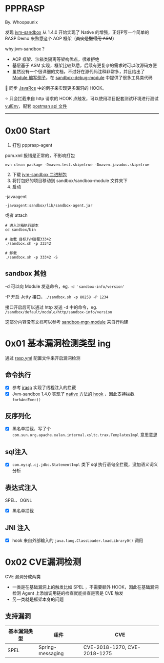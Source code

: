 # PPPRASP

By. Whoopsunix

发现 [jvm-sandbox](https://github.com/alibaba/jvm-sandbox) 从 1.4.0 开始实现了 Native 的增强，正好P写一个简单的 RASP Demo 来熟悉这个 AOP 框架（~~其实是懒得用 ASM~~）

why jvm-sandbox？

+ AOP 框架、沙箱类隔离等架构优点，很难拒绝
+ 基层基于 ASM 实现，框架比较熟悉，后续有更复杂的需求时可以改源码方便
+ 虽然没有一个很详细的文档，不过好在源代码注释非常多，并且给出了 [Module 编写例子](https://github.com/oldmanpushcart/sandbox-module-example/blob/master/README.md)，在 [sandbox-debug-module](https://github.com/alibaba/jvm-sandbox/blob/1.4.0/sandbox-debug-module) 中提供了很多工具类代码

🚩 同步 [JavaRce](https://github.com/Whoopsunix/JavaRce) 中的例子来实现更多漏洞的 HOOK。

⭐️ 只会拦截来自 http 请求的 HOOK 点触发，可以使用项目配套测试环境进行测试 [vulEnv](vulEnv)，配套 [postman api 文件](vulEnv/vulEnv.postman_collection.json)

---------------

# 0x00 Start

1. 打包 ppprasp-agent 

pom.xml 报错是正常的，不影响打包

```
mvn clean package -Dmaven.test.skip=true -Dmaven.javadoc.skip=true
```

2. 下载 [jvm-sandbox 二进制包](https://github.com/alibaba/jvm-sandbox/releases)
3. 将打包好的项目移动到 sandbox/sandbox-module 文件夹下
4. 启动

-javaagent

```
-javaagent:sandbox/lib/sandbox-agent.jar
```

或者 attach

```
# 进入沙箱执行脚本
cd sandbox/bin

# 挂载 目标JVM进程33342
./sandbox.sh -p 33342

# 卸载
./sandbox.sh -p 33342 -S
```

## sandbox 其他

-d 可以向 Module 发送命令，eg. `-d 'sandbox-info/version'`

-P 开启 Jetty 接口，`./sandbox.sh -p 80258 -P 1234`

接口开启后可以通过 http 发送 -d 中的命令，eg. `/sandbox/default/module/http/sandbox-info/version`

这部分内容没有文档可以参考 [sandbox-mgr-module](https://github.com/alibaba/jvm-sandbox/blob/c01c28ab5d7d97a64071a2aca261804c47a5347e/sandbox-mgr-module/src/main/java/com/alibaba/jvm/sandbox/module/mgr/ModuleMgrModule.java) 来自行构建

# 0x01 基本漏洞检测类型 ing

通过 [rasp.yml](ppprasp-agent/src/main/resources/rasp.yml) 配置文件来开启漏洞检测

## 命令执行

- [x] 参考 [jrasp](https://github.com/jvm-rasp/jrasp-agent) 实现了线程注入的拦截
- [x] Jvm-sandbox 1.4.0 实现了 [native 方法的 hook](https://github.com/alibaba/jvm-sandbox/blob/c01c28ab5d7d97a64071a2aca261804c47a5347e/sandbox-core/src/main/java/com/alibaba/jvm/sandbox/core/enhance/weaver/asm/EventWeaver.java) ，因此支持拦截 `forkAndExec()`

## 反序列化

- [x] 黑名单拦截，写了个 `com.sun.org.apache.xalan.internal.xsltc.trax.TemplatesImpl` 意思意思

## sql注入

- [x] `com.mysql.cj.jdbc.StatementImpl` 类下 sql 执行语句全拦截，没加语义词义分析

## 表达式注入

SPEL、OGNL

- [x] 黑名单拦截

## JNI 注入

- [x] hook 来自外部输入的 `java.lang.ClassLoader.loadLibrary0()` 调用

# 0x02 CVE漏洞检测

CVE 漏洞分成两类

+ 一类是在基础漏洞上的触发比如 SPEL ，不需要额外 HOOK，因此在基础漏洞检测 Agent 上添加调用链的检查就能排查是否是 CVE 触发
+ 另一类就是框架本身的问题

## 支持漏洞

| 基本漏洞类型 | 组件             | CVE                          |
| ------------ | ---------------- | ---------------------------- |
| SPEL         | Spring-messaging | CVE-2018-1270, CVE-2018-1275 |
